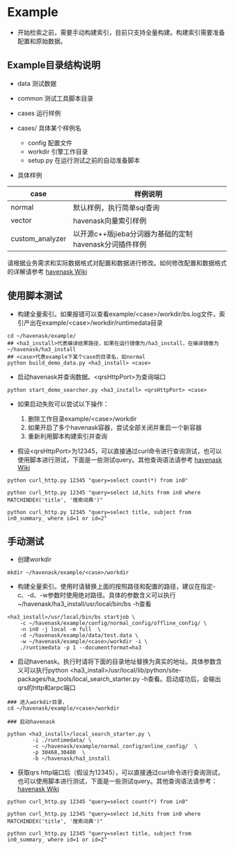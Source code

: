 # Example
* 开始检索之前，需要手动构建索引，目前只支持全量构建。构建索引需要准备配置和原始数据。

## Example目录结构说明
* data 测试数据
* common 测试工具脚本目录
* cases 运行样例
* cases/<case> 具体某个样例名
  * config 配置文件
  * workdir 引擎工作目录
  * setup.py 在运行测试之前的自动准备脚本

* 具体样例


| case  |  样例说明|
|---|---|
|  normal | 默认样例，执行简单sql查询  |
| vector | havenask向量索引样例 |
| custom_analyzer| 以开源c++版jieba分词器为基础的定制havenask分词插件样例 |

请根据业务需求和实际数据格式对配置和数据进行修改。如何修改配置和数据格式的详解请参考 [havenask Wiki](https://github.com/alibaba/havenask/wiki)


## 使用脚本测试

* 构建全量索引。如果报错可以查看example/\<case\>/workdir/bs.log文件，索引产出在example/\<case\>/workdir/runtimedata目录
```
cd ~/havenask/example/
## <ha3_install>代表编译结果路径，如果在运行镜像为/ha3_install，在编译镜像为~/havenask/ha3_install
## <case>代表example下某个case的目录名，如normal
python build_demo_data.py <ha3_install> <case>
```

* 启动havenask并查询数据。\<qrsHttpPort\>为查询端口
```
python start_demo_searcher.py <ha3_install> <qrsHttpPort> <case>
```
* 如果启动失败可以尝试以下操作：
    1. 删除工作目录example/\<case\>/workdir
    2. 如果开启了多个havenask容器，尝试全部关闭并重启一个新容器
    3. 重新利用脚本构建索引并查询

* 假设\<qrsHttpPort\>为12345，可以直接通过curl命令进行查询测试，也可以使用脚本进行测试，下面是一些测试query。其他查询语法请参考 [havenask Wiki](https://github.com/alibaba/havenask/wiki)

```
python curl_http.py 12345 "query=select count(*) from in0"

python curl_http.py 12345 "query=select id,hits from in0 where MATCHINDEX('title', '搜索词典')"

python curl_http.py 12345 "query=select title, subject from in0_summary_ where id=1 or id=2"
```


## 手动测试

* 创建workdir
```
mkdir ~/havenask/example/<case>/workdir
```

* 构建全量索引。使用时请替换上面的按照路径和配置的路径，建议在指定-c、-d、-w参数时使用绝对路径。具体的参数含义可以执行~/havenask/ha3_install/usr/local/bin/bs -h查看
```
<ha3_install>/usr/local/bin/bs startjob \
    -c ~/havenask/example/config/normal_config/offline_config/ \
    -n in0 -j local -m full  \ 
    -d ~/havenask/example/data/test.data \
    -w ~/havenask/example/<case>/workdir -i \
    ./runtimedata -p 1 --documentformat=ha3
```


* 启动havenask。执行时请将下面的目录地址替换为真实的地址。具体参数含义可以执行python <ha3_install>/usr/local/lib/python/site-packages/ha_tools/local_search_starter.py -h查看。启动成功后，会输出qrs的http和arpc端口
```
### 进入workdir目录，
cd ~/havenask/example/<case>/workdir

### 启动havenask

python <ha3_install>/local_search_starter.py \
        -i ./runtimedata/ \
        -c ~/havenask/example/normal_config/online_config/  \
        -p 30468,30480  \
        -b ~/havenask/ha3_install 
```


* 获取qrs http端口后（假设为12345），可以直接通过curl命令进行查询测试，也可以使用脚本进行测试，下面是一些测试query。其他查询语法请参考：[havenask Wiki](https://github.com/alibaba/havenask/wiki)

```
python curl_http.py 12345 "query=select count(*) from in0"

python curl_http.py 12345 "query=select id,hits from in0 where MATCHINDEX('title', '搜索词典')"

python curl_http.py 12345 "query=select title, subject from in0_summary_ where id=1 or id=2"
```
